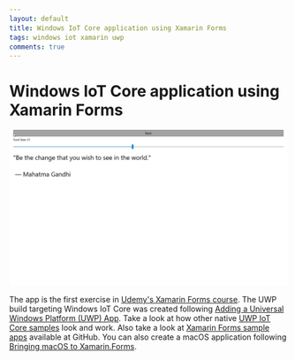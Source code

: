 ```yaml
---
layout: default
title: Windows IoT Core application using Xamarin Forms
tags: windows iot xamarin uwp
comments: true
---
```

# Windows IoT Core application using Xamarin Forms

![Screenshot of my first Windows 10 IoT Core Xamarin Forms application running on a Raspberry Pi 3](/assets/img/xamarin-forms-uwp.jpg)

The app is the first exercise in [Udemy's Xamarin Forms course](https://www.udemy.com/xamarin-forms-course). The UWP build targeting Windows IoT Core was created following [Adding a Universal Windows Platform (UWP) App](https://developer.xamarin.com/guides/xamarin-forms/platform-features/windows/installation/universal/). Take a look at how other native [UWP IoT Core samples](https://github.com/Microsoft/Windows-iotcore-samples) look and work. Also take a look at [Xamarin Forms sample apps](https://github.com/xamarin/xamarin-forms-samples) available at GitHub. You can also create a macOS application following [Bringing macOS to Xamarin.Forms](https://blog.xamarin.com/preview-bringing-macos-to-xamarin-forms/).
